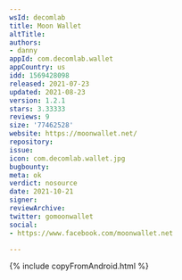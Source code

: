 ```yaml
---
wsId: decomlab
title: Moon Wallet
altTitle: 
authors:
- danny
appId: com.decomlab.wallet
appCountry: us
idd: 1569428098
released: 2021-07-23
updated: 2021-08-23
version: 1.2.1
stars: 3.33333
reviews: 9
size: '77462528'
website: https://moonwallet.net/
repository: 
issue: 
icon: com.decomlab.wallet.jpg
bugbounty: 
meta: ok
verdict: nosource
date: 2021-10-21
signer: 
reviewArchive: 
twitter: gomoonwallet
social:
- https://www.facebook.com/moonwallet.net

---
```


{% include copyFromAndroid.html %}
